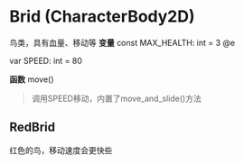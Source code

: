 # Brid (CharacterBody2D)
鸟类，具有血量、移动等
**变量**
const MAX_HEALTH: int = 3 @e
> 
var SPEED: int = 80
> 
**函数**
move()
> 调用SPEED移动，内置了move_and_slide()方法

## RedBrid
红色的鸟，移动速度会更快些